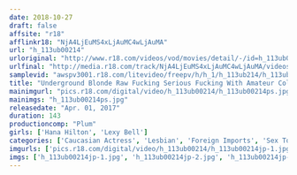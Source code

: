 ```yaml
---
date: 2018-10-27
draft: false
affsite: "r18"
afflinkr18: "NjA4LjEuMS4xLjAuMC4wLjAuMA"
url: "h_113ub00214"
urloriginal: "http://www.r18.com/videos/vod/movies/detail/-/id=h_113ub00214"
urlfinal: "http://media.r18.com/track/NjA4LjEuMS4xLjAuMC4wLjAuMA/videos/vod/movies/detail/-/id=h_113ub00214"
samplevid: "awspv3001.r18.com/litevideo/freepv/h/h_1/h_113ub214/h_113ub214_dmb_s.mp4"
title: "Underground Blonde Raw Fucking Serious Fucking With Amateur College Girl Babes, And Lexy Bell , In Raw And Crude Lust"
mainimgurl: "pics.r18.com/digital/video/h_113ub00214/h_113ub00214ps.jpg"
mainimgs: "h_113ub00214ps.jpg"
releasedate: "Apr. 01, 2017"
duration: 143
productioncomp: "Plum"
girls: ['Hana Hilton', 'Lexy Bell']
categories: ['Caucasian Actress', 'Lesbian', 'Foreign Imports', 'Sex Toys']
imgurls: ['pics.r18.com/digital/video/h_113ub00214/h_113ub00214jp-1.jpg', 'pics.r18.com/digital/video/h_113ub00214/h_113ub00214jp-2.jpg', 'pics.r18.com/digital/video/h_113ub00214/h_113ub00214jp-3.jpg', 'pics.r18.com/digital/video/h_113ub00214/h_113ub00214jp-4.jpg', 'pics.r18.com/digital/video/h_113ub00214/h_113ub00214jp-5.jpg', 'pics.r18.com/digital/video/h_113ub00214/h_113ub00214jp-6.jpg', 'pics.r18.com/digital/video/h_113ub00214/h_113ub00214jp-7.jpg', 'pics.r18.com/digital/video/h_113ub00214/h_113ub00214jp-8.jpg', 'pics.r18.com/digital/video/h_113ub00214/h_113ub00214jp-9.jpg', 'pics.r18.com/digital/video/h_113ub00214/h_113ub00214jp-10.jpg', 'pics.r18.com/digital/video/h_113ub00214/h_113ub00214jp-11.jpg', 'pics.r18.com/digital/video/h_113ub00214/h_113ub00214jp-12.jpg', 'pics.r18.com/digital/video/h_113ub00214/h_113ub00214jp-13.jpg', 'pics.r18.com/digital/video/h_113ub00214/h_113ub00214jp-14.jpg', 'pics.r18.com/digital/video/h_113ub00214/h_113ub00214jp-15.jpg', 'pics.r18.com/digital/video/h_113ub00214/h_113ub00214jp-16.jpg', 'pics.r18.com/digital/video/h_113ub00214/h_113ub00214jp-17.jpg', 'pics.r18.com/digital/video/h_113ub00214/h_113ub00214jp-18.jpg', 'pics.r18.com/digital/video/h_113ub00214/h_113ub00214jp-19.jpg', 'pics.r18.com/digital/video/h_113ub00214/h_113ub00214jp-20.jpg']
imgs: ['h_113ub00214jp-1.jpg', 'h_113ub00214jp-2.jpg', 'h_113ub00214jp-3.jpg', 'h_113ub00214jp-4.jpg', 'h_113ub00214jp-5.jpg', 'h_113ub00214jp-6.jpg', 'h_113ub00214jp-7.jpg', 'h_113ub00214jp-8.jpg', 'h_113ub00214jp-9.jpg', 'h_113ub00214jp-10.jpg', 'h_113ub00214jp-11.jpg', 'h_113ub00214jp-12.jpg', 'h_113ub00214jp-13.jpg', 'h_113ub00214jp-14.jpg', 'h_113ub00214jp-15.jpg', 'h_113ub00214jp-16.jpg', 'h_113ub00214jp-17.jpg', 'h_113ub00214jp-18.jpg', 'h_113ub00214jp-19.jpg', 'h_113ub00214jp-20.jpg']
---
```

